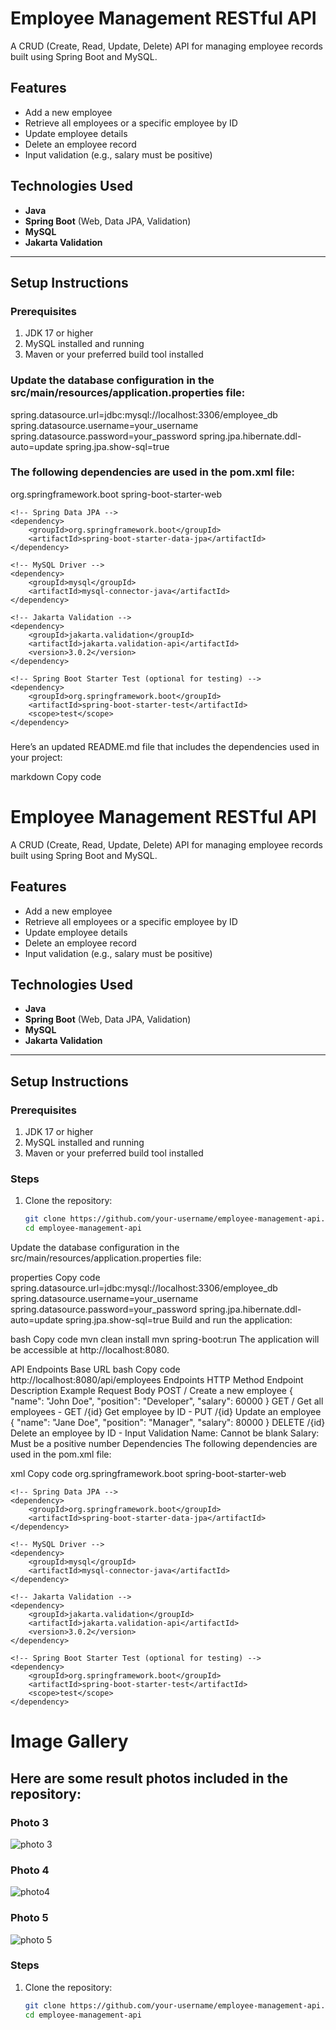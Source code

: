 # Employee Management RESTful API

A CRUD (Create, Read, Update, Delete) API for managing employee records built using Spring Boot and MySQL.  

## Features
- Add a new employee
- Retrieve all employees or a specific employee by ID
- Update employee details
- Delete an employee record
- Input validation (e.g., salary must be positive)

## Technologies Used
- **Java**  
- **Spring Boot** (Web, Data JPA, Validation)  
- **MySQL**  
- **Jakarta Validation**  

---

## Setup Instructions


### Prerequisites
1. JDK 17 or higher  
2. MySQL installed and running  
3. Maven or your preferred build tool installed
### Update the database configuration in the src/main/resources/application.properties file:
spring.datasource.url=jdbc:mysql://localhost:3306/employee_db
spring.datasource.username=your_username
spring.datasource.password=your_password
spring.jpa.hibernate.ddl-auto=update
spring.jpa.show-sql=true
### The following dependencies are used in the pom.xml file:
<dependencies>
    <!-- Spring Web -->
    <dependency>
        <groupId>org.springframework.boot</groupId>
        <artifactId>spring-boot-starter-web</artifactId>
    </dependency>

    <!-- Spring Data JPA -->
    <dependency>
        <groupId>org.springframework.boot</groupId>
        <artifactId>spring-boot-starter-data-jpa</artifactId>
    </dependency>

    <!-- MySQL Driver -->
    <dependency>
        <groupId>mysql</groupId>
        <artifactId>mysql-connector-java</artifactId>
    </dependency>

    <!-- Jakarta Validation -->
    <dependency>
        <groupId>jakarta.validation</groupId>
        <artifactId>jakarta.validation-api</artifactId>
        <version>3.0.2</version>
    </dependency>

    <!-- Spring Boot Starter Test (optional for testing) -->
    <dependency>
        <groupId>org.springframework.boot</groupId>
        <artifactId>spring-boot-starter-test</artifactId>
        <scope>test</scope>
    </dependency>
</dependencies>

### 
Here’s an updated README.md file that includes the dependencies used in your project:

markdown
Copy code
# Employee Management RESTful API

A CRUD (Create, Read, Update, Delete) API for managing employee records built using Spring Boot and MySQL.  

## Features
- Add a new employee
- Retrieve all employees or a specific employee by ID
- Update employee details
- Delete an employee record
- Input validation (e.g., salary must be positive)

## Technologies Used
- **Java**  
- **Spring Boot** (Web, Data JPA, Validation)  
- **MySQL**  
- **Jakarta Validation**  

---

## Setup Instructions

### Prerequisites
1. JDK 17 or higher  
2. MySQL installed and running  
3. Maven or your preferred build tool installed  

### Steps
1. Clone the repository:
   ```bash
   git clone https://github.com/your-username/employee-management-api.git
   cd employee-management-api
Update the database configuration in the src/main/resources/application.properties file:

properties
Copy code
spring.datasource.url=jdbc:mysql://localhost:3306/employee_db
spring.datasource.username=your_username
spring.datasource.password=your_password
spring.jpa.hibernate.ddl-auto=update
spring.jpa.show-sql=true
Build and run the application:

bash
Copy code
mvn clean install
mvn spring-boot:run
The application will be accessible at http://localhost:8080.

API Endpoints
Base URL
bash
Copy code
http://localhost:8080/api/employees
Endpoints
HTTP Method	Endpoint	Description	Example Request Body
POST	/	Create a new employee	{ "name": "John Doe", "position": "Developer", "salary": 60000 }
GET	/	Get all employees	-
GET	/{id}	Get employee by ID	-
PUT	/{id}	Update an employee	{ "name": "Jane Doe", "position": "Manager", "salary": 80000 }
DELETE	/{id}	Delete an employee by ID	-
Input Validation
Name: Cannot be blank
Salary: Must be a positive number
Dependencies
The following dependencies are used in the pom.xml file:

xml
Copy code
<dependencies>
    <!-- Spring Web -->
    <dependency>
        <groupId>org.springframework.boot</groupId>
        <artifactId>spring-boot-starter-web</artifactId>
    </dependency>

    <!-- Spring Data JPA -->
    <dependency>
        <groupId>org.springframework.boot</groupId>
        <artifactId>spring-boot-starter-data-jpa</artifactId>
    </dependency>

    <!-- MySQL Driver -->
    <dependency>
        <groupId>mysql</groupId>
        <artifactId>mysql-connector-java</artifactId>
    </dependency>

    <!-- Jakarta Validation -->
    <dependency>
        <groupId>jakarta.validation</groupId>
        <artifactId>jakarta.validation-api</artifactId>
        <version>3.0.2</version>
    </dependency>

    <!-- Spring Boot Starter Test (optional for testing) -->
    <dependency>
        <groupId>org.springframework.boot</groupId>
        <artifactId>spring-boot-starter-test</artifactId>
        <scope>test</scope>
    </dependency>
</dependencies>

# Image Gallery
## Here are some  result photos included in the repository:



### Photo 3
![photo 3](https://github.com/user-attachments/assets/6794fb45-7e82-45f0-ac89-6efd877441cf)


### Photo 4
![photo4](https://github.com/user-attachments/assets/20afb9fa-2172-448f-bec8-7844a8bf64ad)


### Photo 5
![photo 5](https://github.com/user-attachments/assets/636cc4db-bf77-40f0-b1eb-6cebbb42f5fe)







### Steps
1. Clone the repository:
   ```bash
   git clone https://github.com/your-username/employee-management-api.git
   cd employee-management-api
   


